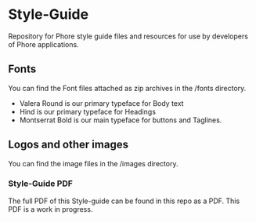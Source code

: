 # Style-Guide
Repository for Phore style guide files and resources for use by developers of Phore applications.

## Fonts

You can find the Font files attached as zip archives in the /fonts directory. 

* Valera Round is our primary typeface for Body text
* Hind is our primary typeface for Headings
* Montserrat Bold is our main typeface for buttons and Taglines. 

## Logos and other images

You can find the image files in the /images directory. 

### Style-Guide PDF

The full PDF of this Style-guide can be found in this repo as a PDF. This PDF is a work in progress. 
